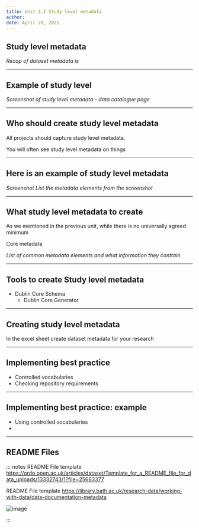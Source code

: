 ```yaml
---
title: Unit 2.1 Study level metadata
author: 
date: April 29, 2025
---
```

## Study level metadata

_Recap of dataset metadata is_

---
## Example of study level

_Screenshot of study level metadata - data catalogue page_

---
## Who should create study level metadata

All projects should capture study level metadata.

You will often see study level metadata on things

---
## Here is an example of study level metadata

_Screenshot_
_List the metadata elements from the screenshot_

---
## What study level metadata to create

As we mentioned in the previous unit, while there is no universally agreed minimum 

Core metadata 

_List of common metadata elements and what information they conttain_

---

## Tools to create Study level metadata
 
 - Dublin Core Schema
   - Dublin Core Generator
   
---

## Creating study level metadata

In the excel sheet create dataset metadata for your research

---

## Implementing best practice 

- Controlled vocabularies
- Checking repository requirements

---

## Implementing best practice: example 

- Using controlled vocabularies
- 

---

## README Files



::: notes
README File template https://ordo.open.ac.uk/articles/dataset/Template_for_a_README_file_for_data_uploads/13332743/1?file=25683377

README File template
https://library.bath.ac.uk/research-data/working-with-data/data-documentation-metadata

![image](https://github.com/user-attachments/assets/9e151c89-e8e7-4304-b953-7b1f18083e41)

:::

